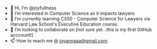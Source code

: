 - 👋 Hi, I’m @joyfullness
- 👀 I’m interested in Computer Science as it impacts lawyers
- 🌱 I’m currently learning CS50 - Computer Science for Lawyers via Harvard Law School's Executive Education course.
- 💞️ I’m looking to collaborate on [not sure yet...this is my first GitHub acccount!]
- 📫 How to reach me @ joyannaaa@gmail.com.

<!---
joyfullness/joyfullness is a ✨ special ✨ repository because its `README.md` (this file) appears on your GitHub profile.
You can click the Preview link to take a look at your changes.
--->
